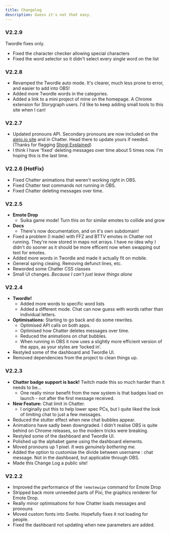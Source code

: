 ```yaml
---
title: Changelog
description: Guess it's not that easy.
---
```


### V2.2.9

Twordle fixes only.

- Fixed the character checker allowing special characters
- Fixed the word selector so it didn't select every single word on the list

### V2.2.8

- Revamped the Twordle auto mode. It's clearer, much less prone to error, and easier to add into OBS!
- Added more Twordle words in the categories.
- Added a link to a mini project of mine on the homepage. A Chrome extension for Storygraph users. I'd like to keep adding small tools to this site when I can!

### V2.2.7

- Updated pronouns API. Secondary pronouns are now included on the [alejo.io site](https://pr.alejo.io/) and in Chatter. Head there to update yours if needed. (Thanks for flagging [Shogi Explained](https://www.twitch.tv/shogiexplained))
- I think I have 'fixed' deleting messages over time about 5 times now. I'm hoping this is the last time.

### V2.2.6 (HotFix)

- Fixed Chatter animations that weren't working right in OBS.
- Fixed Chatter test commands not running in OBS.
- Fixed Chatter deleting messages over time.

### V2.2.5

- **Emote Drop**
  - Suika game mode! Turn this on for similar emotes to collide and grow
- **Docs**
  - There's now documentation, and on it's own subdomain!
- Fixed a problem (I made) with FFZ and BTTV emotes in Chatter not running. They're now stored in maps not arrays. I have no idea why I didn't do sooner as it should be more efficent now when swapping out text for emotes.
- Added more words in Twordle and made it actually fit on mobile.
- General spring cleaing. Removing defunct lines, etc.
- Reworded some Chatter CSS classes
- Small UI changes. _Because I can't just leave things alone_

### V2.2.4

- **Twordle!**
  - Added more words to specific word lists
  - Added a different mode. Chat can now guess with words rather than individual letters.
- **Optimisations:** Starting to go back and do some rewrites.
  - Optimised API calls on both apps.
  - Optimised how Chatter deletes messages over time.
  - Reduced the animations on chat bubbles.
  - When running in OBS it now uses a slightly more efficient version of the apps, as your styles are ‘locked in’.
- Restyled some of the dashboard and Twordle UI.
- Removed dependencies from the project to clean things up.

### V2.2.3

- **Chatter badge support is back!** Twitch made this so much harder than it needs to be…
  - One really minor benefit from the new system is that badges load on launch - not after the first message received.
- **New Feature:** Chat limit in Chatter.
  - I originally put this to help lower spec PCs, but I quite liked the look of limiting chat to just a few messages.
- Reduced the stutter effect when new chat bubbles appear.
- Animations have sadly been downgraded. I didn’t realise OBS is quite behind on Chrome releases, so the modern tricks were breaking.
- Restyled some of the dashboard and Twordle UI.
- Polished up the alphabet game using the dashboard elements.
- Moved pronouns up 1 pixel. _It was genuinely bothering me._
- Added the option to customise the divide between username : chat message. Not in the dashboard, but applicable through OBS.
- Made this Change Log a public site!

### V2.2.2

- Improved the performance of the `!emotewipe` command for Emote Drop
- Stripped back more unneeded parts of Pixi, the graphics renderer for Emote Drop.
- Really minor optimisations for how Chatter loads messages and pronouns
- Moved custom fonts into Svelte. Hopefully fixes it not loading for people.
- Fixed the dashboard not updating when new parameters are added.
